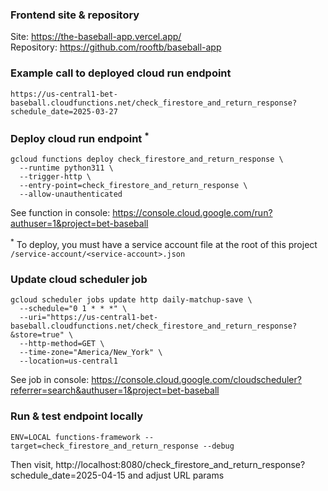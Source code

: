 
### Frontend site & repository

Site: https://the-baseball-app.vercel.app/ <br>
Repository: https://github.com/rooftb/baseball-app

### Example call to deployed cloud run endpoint

```
https://us-central1-bet-baseball.cloudfunctions.net/check_firestore_and_return_response?schedule_date=2025-03-27
```    

### Deploy cloud run endpoint <sup>*</sup>
```
gcloud functions deploy check_firestore_and_return_response \
  --runtime python311 \
  --trigger-http \
  --entry-point=check_firestore_and_return_response \
  --allow-unauthenticated
```

See function in console: https://console.cloud.google.com/run?authuser=1&project=bet-baseball

<sup>*</sup>
To deploy, you must have a service account file at the root of this project `/service-account/<service-account>.json`

### Update cloud scheduler job
```
gcloud scheduler jobs update http daily-matchup-save \
  --schedule="0 1 * * *" \
  --uri="https://us-central1-bet-baseball.cloudfunctions.net/check_firestore_and_return_response?&store=true" \
  --http-method=GET \
  --time-zone="America/New_York" \
  --location=us-central1
```

See job in console: https://console.cloud.google.com/cloudscheduler?referrer=search&authuser=1&project=bet-baseball

### Run & test endpoint locally
```
ENV=LOCAL functions-framework --target=check_firestore_and_return_response --debug
```

Then visit, http://localhost:8080/check_firestore_and_return_response?schedule_date=2025-04-15 and adjust URL params